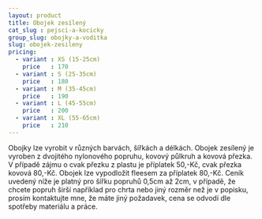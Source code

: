 ```yaml
---
layout: product
title: Obojek zesílený
cat_slug : pejsci-a-kocicky
group_slug: obojky-a-voditka
slug: obojek-zesileny
pricing:
  - variant : XS (15-25cm)
    price   : 170
  - variant : S (25-35cm)
    price   : 180
  - variant : M (35-45cm)
    price   : 190
  - variant : L (45-55cm)
    price   : 200
  - variant : XL (55-65cm)
    price   : 210
---
```


Obojky lze vyrobit v různých barvách, šířkách a délkách. Obojek zesílený je vyroben z dvojitého nylonového popruhu, kovový půlkruh a kovová přezka. V případě zájmu o cvak přezku z plastu je příplatek 50,-Kč, cvak přezka kovová 80,-Kč. Obojek lze vypodložit fleesem za příplatek 80,-Kč. Ceník uvedený níže je platný pro šířku popruhů 0,5cm až 2cm, v případě, že chcete popruh širší například pro chrta nebo jiný rozměr než je v popisku, prosím kontaktujte mne, že máte jiný požadavek, cena se odvodí dle spotřeby materiálu a práce.

